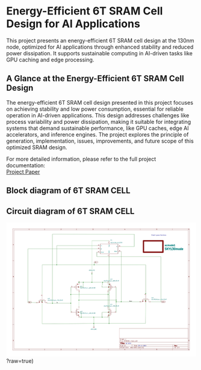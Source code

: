 # Energy-Efficient 6T SRAM Cell Design for AI Applications

This project presents an energy-efficient 6T SRAM cell design at the 130nm node, optimized for AI applications through enhanced stability and reduced power dissipation. It supports sustainable computing in AI-driven tasks like GPU caching and edge processing.

## A Glance at the Energy-Efficient 6T SRAM Cell Design

The energy-efficient 6T SRAM cell design presented in this project focuses on achieving stability and low power consumption, essential for reliable operation in AI-driven applications. This design addresses challenges like process variability and power dissipation, making it suitable for integrating systems that demand sustainable performance, like GPU caches, edge AI accelerators, and inference engines. The project explores the principle of generation, implementation, issues, improvements, and future scope of this optimized SRAM design.

For more detailed information, please refer to the full project documentation:  
[Project Paper](./Documentation/VSDHACKATHON_Preethigrace.pdf)

## Block diagram of 6T SRAM CELL

## Circuit diagram of 6T SRAM CELL
![Project Screenshot](https://github.com/Preethigrace-7/6TSRAM/blob/main/Images/Schematic_page-0001.jpg)?raw=true)






